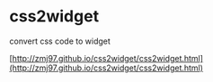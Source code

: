 # css2widget
convert css code to widget

[http://zmj97.github.io/css2widget/css2widget.html](http://zmj97.github.io/css2widget/css2widget.html)
